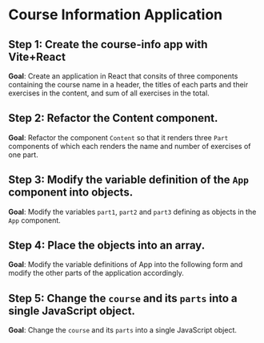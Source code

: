 # Course Information Application

## Step 1: Create the course-info app with Vite+React

**Goal**: Create an application in React that consits of three components containing the course name in a header, the titles of each parts and their exercises in the content, and sum of all exercises in the total.

## Step 2: Refactor the Content component.

**Goal**: Refactor the component `Content` so that it renders three `Part` components of which each renders the name and number of exercises of one part.

## Step 3: Modify the variable definition of the `App` component into objects.

**Goal**: Modify the variables `part1`, `part2` and `part3` defining as objects in the `App` component.

## Step 4: Place the objects into an array.

**Goal**: Modify the variable definitions of App into the following form and modify the other parts of the application accordingly.

## Step 5: Change the `course` and its `parts` into a single JavaScript object.

**Goal**: Change the `course` and its `parts` into a single JavaScript object.